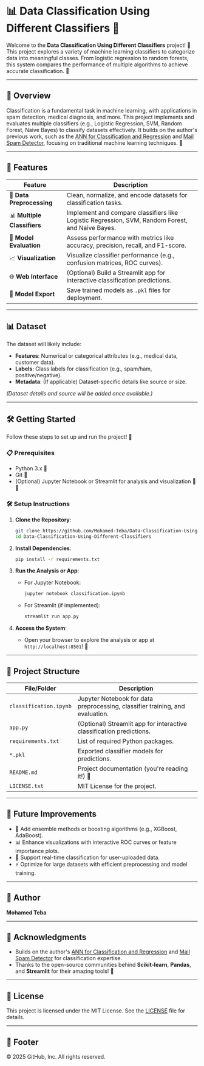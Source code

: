 # 📊 Data Classification Using Different Classifiers 🧠

Welcome to the **Data Classification Using Different Classifiers** project! 🚀 This project explores a variety of machine learning classifiers to categorize data into meaningful classes. From logistic regression to random forests, this system compares the performance of multiple algorithms to achieve accurate classification. 🌟

---

## 🌟 Overview

Classification is a fundamental task in machine learning, with applications in spam detection, medical diagnosis, and more. This project implements and evaluates multiple classifiers (e.g., Logistic Regression, SVM, Random Forest, Naive Bayes) to classify datasets effectively. It builds on the author's previous work, such as the [ANN for Classification and Regression](https://github.com/Mohamed-Teba/ANN-for-Classification-and-Regression) and [Mail Spam Detector](https://github.com/Mohamed-Teba/Mail-Spam-Detector), focusing on traditional machine learning techniques. 🧮

---

## 🎯 Features

| **Feature**                     | **Description**                                                                 |
|---------------------------------|--------------------------------------------------------------------------------|
| 🧹 **Data Preprocessing**       | Clean, normalize, and encode datasets for classification tasks.                 |
| 📊 **Multiple Classifiers**     | Implement and compare classifiers like Logistic Regression, SVM, Random Forest, and Naive Bayes. |
| 🤖 **Model Evaluation**        | Assess performance with metrics like accuracy, precision, recall, and F1-score. |
| 📈 **Visualization**            | Visualize classifier performance (e.g., confusion matrices, ROC curves).        |
| 🌐 **Web Interface**           | (Optional) Build a Streamlit app for interactive classification predictions.    |
| 💾 **Model Export**            | Save trained models as `.pkl` files for deployment.                            |

---

## 📊 Dataset

The dataset will likely include:
- **Features**: Numerical or categorical attributes (e.g., medical data, customer data).
- **Labels**: Class labels for classification (e.g., spam/ham, positive/negative).
- **Metadata**: (If applicable) Dataset-specific details like source or size.

*(Dataset details and source will be added once available.)*

---

## 🛠️ Getting Started

Follow these steps to set up and run the project! 🚀

### 📋 Prerequisites
- Python 3.x 🐍
- Git 🌳
- (Optional) Jupyter Notebook or Streamlit for analysis and visualization 📓🌐

### 🛠️ Setup Instructions
1. **Clone the Repository**:
   ```bash
   git clone https://github.com/Mohamed-Teba/Data-Classification-Using-Different-Classifiers.git
   cd Data-Classification-Using-Different-Classifiers
   ```

2. **Install Dependencies**:
   ```bash
   pip install -r requirements.txt
   ```

3. **Run the Analysis or App**:
   - For Jupyter Notebook:
     ```bash
     jupyter notebook classification.ipynb
     ```
   - For Streamlit (if implemented):
     ```bash
     streamlit run app.py
     ```

4. **Access the System**:
   - Open your browser to explore the analysis or app at `http://localhost:8501`! 🎉

---

## 📂 Project Structure

| **File/Folder**         | **Description**                                                                 |
|-------------------------|--------------------------------------------------------------------------------|
| `classification.ipynb`   | Jupyter Notebook for data preprocessing, classifier training, and evaluation.   |
| `app.py`                | (Optional) Streamlit app for interactive classification predictions.            |
| `requirements.txt`      | List of required Python packages.                                              |
| `*.pkl`                 | Exported classifier models for predictions.                                    |
| `README.md`             | Project documentation (you're reading it!) 📜                                  |
| `LICENSE.txt`           | MIT License for the project.                                                  |

---

## 🌈 Future Improvements

- 🧠 Add ensemble methods or boosting algorithms (e.g., XGBoost, AdaBoost).
- 📊 Enhance visualizations with interactive ROC curves or feature importance plots.
- 📱 Support real-time classification for user-uploaded data.
- ⚡ Optimize for large datasets with efficient preprocessing and model training.

---

## 👤 Author

**Mohamed Teba**

---

## 🙌 Acknowledgments

- Builds on the author's [ANN for Classification and Regression](https://github.com/Mohamed-Teba/ANN-for-Classification-and-Regression) and [Mail Spam Detector](https://github.com/Mohamed-Teba/Mail-Spam-Detector) for classification expertise.
- Thanks to the open-source communities behind **Scikit-learn**, **Pandas**, and **Streamlit** for their amazing tools! 🙏

---

## 📜 License

This project is licensed under the MIT License. See the [LICENSE](LICENSE.txt) file for details.

---

## 📜 Footer
© 2025 GitHub, Inc. All rights reserved.